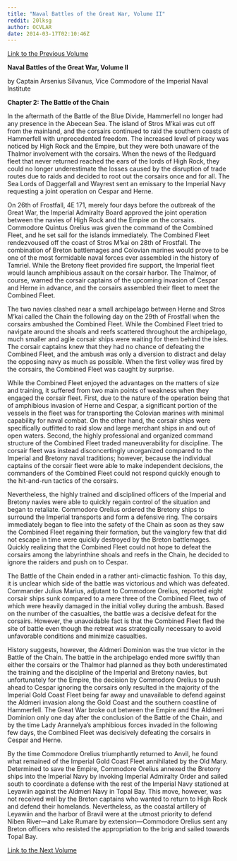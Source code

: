 ```yaml
---
title: "Naval Battles of the Great War, Volume II"
reddit: 20lksg
author: OCVLAR
date: 2014-03-17T02:10:46Z
---
```


[Link to the Previous Volume](http://www.reddit.com/r/teslore/comments/1zeyp9/naval_battles_of_the_great_war_volume_i/)

**Naval Battles of the Great War, Volume II**

by Captain Arsenius Silvanus, Vice Commodore of the Imperial Naval Institute

**Chapter 2: The Battle of the Chain**

In the aftermath of the Battle of the Blue Divide, Hammerfell no longer had any presence in the Abecean Sea. The island of Stros M’kai was cut off from the mainland, and the corsairs continued to raid the southern coasts of Hammerfell with unprecedented freedom. The increased level of piracy was noticed by High Rock and the Empire, but they were both unaware of the Thalmor involvement with the corsairs. When the news of the Redguard fleet that never returned reached the ears of the lords of High Rock, they could no longer underestimate the losses caused by the disruption of trade routes due to raids and decided to root out the corsairs once and for all. The Sea Lords of Daggerfall and Wayrest sent an emissary to the Imperial Navy requesting a joint operation on Cespar and Herne.

On 26th of Frostfall, 4E 171, merely four days before the outbreak of the Great War, the Imperial Admiralty Board approved the joint operation between the navies of High Rock and the Empire on the corsairs. Commodore Quintus Orelius was given the command of the Combined Fleet, and he set sail for the islands immediately. The Combined Fleet rendezvoused off the coast of Stros M’kai on 28th of Frostfall. The combination of Breton battlemages and Colovian marines would prove to be one of the most formidable naval forces ever assembled in the history of Tamriel. While the Bretony fleet provided fire support, the Imperial fleet would launch amphibious assault on the corsair harbor. The Thalmor, of course, warned the corsair captains of the upcoming invasion of Cespar and Herne in advance, and the corsairs assembled their fleet to meet the Combined Fleet.

The two navies clashed near a small archipelago between Herne and Stros M’kai called the Chain the following day on the 29th of Frostfall when the corsairs ambushed the Combined Fleet. While the Combined Fleet tried to navigate around the shoals and reefs scattered throughout the archipelago, much smaller and agile corsair ships were waiting for them behind the isles. The corsair captains knew that they had no chance of defeating the Combined Fleet, and the ambush was only a diversion to distract and delay the opposing navy as much as possible. When the first volley was fired by the corsairs, the Combined Fleet was caught by surprise. 

While the Combined Fleet enjoyed the advantages on the matters of size and training, it suffered from two main points of weakness when they engaged the corsair fleet. First, due to the nature of the operation being that of amphibious invasion of Herne and Cespar, a significant portion of the vessels in the fleet was for transporting the Colovian marines with minimal capability for naval combat. On the other hand, the corsair ships were specifically outfitted to raid slow and large merchant ships in and out of open waters. Second, the highly professional and organized command structure of the Combined Fleet traded maneuverability for discipline. The corsair fleet was instead disconcertingly unorganized compared to the Imperial and Bretony naval traditions; however, because the individual captains of the corsair fleet were able to make independent decisions, the commanders of the Combined Fleet could not respond quickly enough to the hit-and-run tactics of the corsairs.

Nevertheless, the highly trained and disciplined officers of the Imperial and Bretony navies were able to quickly regain control of the situation and began to retaliate. Commodore Orelius ordered the Bretony ships to surround the Imperial transports and form a defensive ring. The corsairs immediately began to flee into the safety of the Chain as soon as they saw the Combined Fleet regaining their formation, but the vainglory few that did not escape in time were quickly destroyed by the Breton battlemages. Quickly realizing that the Combined Fleet could not hope to defeat the corsairs among the labyrinthine shoals and reefs in the Chain, he decided to ignore the raiders and push on to Cespar.

The Battle of the Chain ended in a rather anti-climactic fashion. To this day, it is unclear which side of the battle was victorious and which was defeated. Commander Julius Marius, adjutant to Commodore Orelius, reported eight corsair ships sunk compared to a mere three of the Combined Fleet, two of which were heavily damaged in the initial volley during the ambush. Based on the number of the casualties, the battle was a decisive defeat for the corsairs. However, the unavoidable fact is that the Combined Fleet fled the site of battle even though the retreat was strategically necessary to avoid unfavorable conditions and minimize casualties.

History suggests, however, the Aldmeri Dominion was the true victor in the Battle of the Chain. The battle in the archipelago ended more swiftly than either the corsairs or the Thalmor had planned as they both underestimated the training and the discipline of the Imperial and Bretony navies, but unfortunately for the Empire, the decision by Commodore Orelius to push ahead to Cespar ignoring the corsairs only resulted in the majority of the Imperial Gold Coast Fleet being far away and unavailable to defend against the Aldmeri invasion along the Gold Coast and the southern coastline of Hammerfell. The Great War broke out between the Empire and the Aldmeri Dominion only one day after the conclusion of the Battle of the Chain, and by the time Lady Arannelya’s amphibious forces invaded in the following few days, the Combined Fleet was decisively defeating the corsairs in Cespar and Herne.

By the time Commodore Orelius triumphantly returned to Anvil, he found what remained of the Imperial Gold Coast Fleet annihilated by the Old Mary. Determined to save the Empire, Commodore Orelius annexed the Bretony ships into the Imperial Navy by invoking Imperial Admiralty Order and sailed south to coordinate a defense with the rest of the Imperial Navy stationed at Leyawiin against the Aldmeri Navy in Topal Bay. This move, however, was not received well by the Breton captains who wanted to return to High Rock and defend their homelands. Nevertheless, as the coastal artillery of Leyawiin and the harbor of Bravil were at the utmost priority to defend Niben River—and Lake Rumare by extension—Commodore Orelius sent any Breton officers who resisted the appropriation to the brig and sailed towards Topal Bay.

[Link to the Next Volume](http://www.reddit.com/r/teslore/comments/20rrao/naval_battles_of_the_great_war_volume_iii/)

